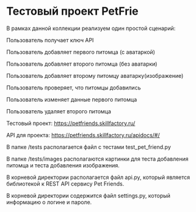 # Тестовый проект PetFrie

В рамках данной коллекции реализуем один простой сценарий:

Пользователь получает ключ API

Пользователь добавляет первого питомца (с аватаркой)

Пользователь добавляет второго питомца (без аватарки)

Пользователь добавляет второму питомцу аватарку(изображение)

Пользователь проверяет, что питомцы добавились

Пользователь изменяет данные первого питомца

Пользователь удаляет второго питомца






Тестовый проект: https://petfriends.skillfactory.ru/

API для проекта: https://petfriends.skillfactory.ru/apidocs/#/

В папке /tests располагается файл с тестами test_pet_friend.py

В папке /tests/images располагаются картинки для теста добавления питомца и теста добавления изображения.

В корневой директории располагается файл api.py, который является библиотекой к REST API сервису Pet Friends.

В корневой директории содержится файл settings.py, который информацию о логине и пароле.